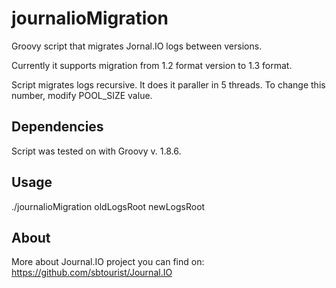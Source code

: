 # journalioMigration

Groovy script that migrates Jornal.IO logs between versions.

Currently it supports migration from 1.2 format version to 1.3 format.

Script migrates logs recursive. It does it paraller in 5 threads. To change this number, modify POOL_SIZE value.

## Dependencies

Script was tested on with Groovy v. 1.8.6.

## Usage

./journalioMigration oldLogsRoot newLogsRoot

## About

More about Journal.IO project you can find on: https://github.com/sbtourist/Journal.IO
